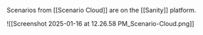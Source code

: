 

Scenarios from [[Scenario Cloud]] are on the [[Sanity]] platform.

![[Screenshot 2025-01-16 at 12.26.58 PM_Scenario-Cloud.png]]